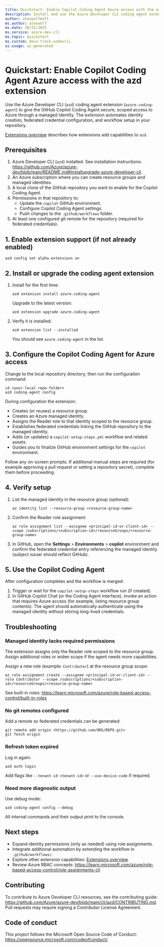 ```yaml
---
title: Quickstart: Enable Copilot Coding Agent Azure access with the azd extension
description: Install and use the Azure Developer CLI coding agent extension to configure a GitHub Copilot Coding Agent with Azure managed identity access.
author: alexwolfmsft
ms.author: alexwolf
ms.date: 10/21/2025
ms.service: azure-dev-cli
ms.topic: quickstart
ms.custom: devx-track-azdevcli
ai-usage: ai-generated
---
```


# Quickstart: Enable Copilot Coding Agent Azure access with the azd extension

Use the Azure Developer CLI (`azd`) coding agent extension (`azure.coding-agent`) to give the GitHub Copilot Coding Agent secure, scoped access to Azure through a managed identity. The extension automates identity creation, federated credential configuration, and workflow setup in your repository.

[Extensions overview](overview.md) describes how extensions add capabilities to `azd`.

## Prerequisites

1. Azure Developer CLI (`azd`) installed. See installation instructions: <https://github.com/Azure/azure-dev/blob/main/README.md#installupgrade-azure-developer-cli>.
1. An Azure subscription where you can create resource groups and managed identities.
1. A local clone of the GitHub repository you want to enable for the Copilot Coding Agent.
1. Permissions in that repository to:
   - Update the `copilot` GitHub environment.
   - Configure Copilot Coding Agent settings.
   - Push changes to the `.github/workflows` folder.
1. At least one configured git remote for the repository (required for federated credentials).

## 1. Enable extension support (if not already enabled)

```azdeveloper
azd config set alpha.extensions on
```

## 2. Install or upgrade the coding agent extension

1. Install for the first time:

    ```azdeveloper
    azd extension install azure.coding-agent
    ```

    Upgrade to the latest version:

    ```azdeveloper
    azd extension upgrade azure.coding-agent
    ```

1. Verify it is installed:

    ```azdeveloper
    azd extension list --installed
    ```

    You should see `azure.coding-agent` in the list.

## 3. Configure the Copilot Coding Agent for Azure access

Change to the local repository directory, then run the configuration command:

```azdeveloper
cd <your-local-repo-folder>
azd coding-agent config
```

During configuration the extension:

- Creates (or reuses) a resource group.
- Creates an Azure managed identity.
- Assigns the Reader role to that identity scoped to the resource group.
- Establishes federated credentials linking the GitHub repository to the managed identity.
- Adds (or updates) a `copilot-setup-steps.yml` workflow and related assets.
- Guides you to finalize GitHub environment settings for the `copilot` environment.

Follow any on-screen prompts. If additional manual steps are required (for example approving a pull request or setting a repository secret), complete them before proceeding.

## 4. Verify setup

1. List the managed identity in the resource group (optional):

    ```azdeveloper
    az identity list --resource-group <resource-group-name>
    ```

1. Confirm the Reader role assignment:

    ```azdeveloper
    az role assignment list --assignee <principal-id-or-client-id> --scope /subscriptions/<subscription-id>/resourceGroups/<resource-group-name>
    ```

1. In GitHub, open the **Settings** > **Environments** > **copilot** environment and confirm the federated credential entry referencing the managed identity (subject issuer should reflect GitHub).

## 5. Use the Copilot Coding Agent

After configuration completes and the workflow is merged:

1. Trigger or wait for the `copilot-setup-steps` workflow run (if created).
1. In GitHub Copilot Chat (or the Coding Agent interface), invoke an action that requires Azure access (for example, listing resource group contents). The agent should automatically authenticate using the managed identity without storing long-lived credentials.

## Troubleshooting

### Managed identity lacks required permissions

The extension assigns only the Reader role scoped to the resource group. Assign additional roles or widen scope if the agent needs more capabilities.

Assign a new role (example: `Contributor`) at the resource group scope:

```azdeveloper
az role assignment create --assignee <principal-id-or-client-id> --role Contributor --scope /subscriptions/<subscription-id>/resourceGroups/<resource-group-name>
```

See built-in roles: <https://learn.microsoft.com/azure/role-based-access-control/built-in-roles>

### No git remotes configured

Add a remote so federated credentials can be generated:

```azdeveloper
git remote add origin <https://github.com/ORG/REPO.git>
git fetch origin
```

### Refresh token expired

Log in again:

```azdeveloper
azd auth login
```

Add flags like `--tenant-id <tenant-id>` or `--use-device-code` if required.

### Need more diagnostic output

Use debug mode:

```azdeveloper
azd coding-agent config --debug
```

All internal commands and their output print to the console.

## Next steps

- Expand identity permissions (only as needed) using role assignments.
- Integrate additional automation by extending the workflow in `.github/workflows/`.
- Explore other extension capabilities: [Extensions overview](overview.md).
- Review Azure RBAC concepts: <https://learn.microsoft.com/azure/role-based-access-control/role-assignments-cli>

## Contributing

To contribute to Azure Developer CLI resources, see the contributing guide: <https://github.com/Azure/azure-dev/blob/main/cli/azd/CONTRIBUTING.md>. Pull requests may require signing a Contributor License Agreement.

## Code of conduct

This project follows the Microsoft Open Source Code of Conduct: <https://opensource.microsoft.com/codeofconduct/>.
